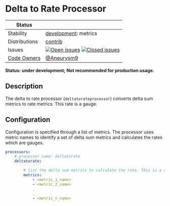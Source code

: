 # Delta to Rate Processor
<!-- status autogenerated section -->
| Status        |           |
| ------------- |-----------|
| Stability     | [development]: metrics   |
| Distributions | [contrib] |
| Issues        | [![Open issues](https://img.shields.io/github/issues-search/open-telemetry/opentelemetry-collector-contrib?query=is%3Aissue%20is%3Aopen%20label%3Aprocessor%2Fdeltatorate%20&label=open&color=orange&logo=opentelemetry)](https://github.com/open-telemetry/opentelemetry-collector-contrib/issues?q=is%3Aopen+is%3Aissue+label%3Aprocessor%2Fdeltatorate) [![Closed issues](https://img.shields.io/github/issues-search/open-telemetry/opentelemetry-collector-contrib?query=is%3Aissue%20is%3Aclosed%20label%3Aprocessor%2Fdeltatorate%20&label=closed&color=blue&logo=opentelemetry)](https://github.com/open-telemetry/opentelemetry-collector-contrib/issues?q=is%3Aclosed+is%3Aissue+label%3Aprocessor%2Fdeltatorate) |
| [Code Owners](https://github.com/open-telemetry/opentelemetry-collector-contrib/blob/main/CONTRIBUTING.md#becoming-a-code-owner)    | [@Aneurysm9](https://www.github.com/Aneurysm9) |

[development]: https://github.com/open-telemetry/opentelemetry-collector#development
[contrib]: https://github.com/open-telemetry/opentelemetry-collector-releases/tree/main/distributions/otelcol-contrib
<!-- end autogenerated section -->

**Status: under development; Not recommended for production usage.**

## Description

The delta to rate processor (`deltatorateprocessor`) converts delta sum metrics to rate metrics. This rate is a gauge. 

## Configuration

Configuration is specified through a list of metrics. The processor uses metric names to identify a set of delta sum metrics and calculates the rates which are gauges.

```yaml
processors:
    # processor name: deltatorate
    deltatorate:

        # list the delta sum metrics to calculate the rate. This is a required field.
        metrics:
            - <metric_1_name>
            - <metric_2_name>
            .
            .
            - <metric_n_name>
```

[development]: https://github.com/open-telemetry/opentelemetry-collector#development
[contrib]:https://github.com/open-telemetry/opentelemetry-collector-releases/tree/main/distributions/otelcol-contrib
